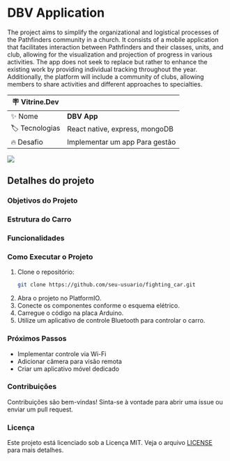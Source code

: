 # DBV Application

The project aims to simplify the organizational and logistical processes of the Pathfinders community in a church. It consists of a mobile application that facilitates interaction between Pathfinders and their classes, units, and club, allowing for the visualization and projection of progress in various activities. The app does not seek to replace but rather to enhance the existing work by providing individual tracking throughout the year. Additionally, the platform will include a community of clubs, allowing members to share activities and different approaches to specialties.

| :placard: Vitrine.Dev |     |
| -------------  | --- |
| :sparkles: Nome        | **DBV App**
| :label: Tecnologias | React native, express, mongoDB
| :fire: Desafio     | Implementar um app Para gestão

<!-- Inserir imagem com a #vitrinedev ao final do link -->
![](https://lh3.googleusercontent.com/pw/AP1GczPujadSsjmaZ43Kt_eETJA04ZeoR3kkazbit3Or-5FR5_hfmWb7dr0F_yYVgt2O4P_okc1zaIPrYDfQMIT4iPmwp9EBgqWCgANdCzOpsm_S_QS0IeqFhZ7CiLBMjGhn8NGabMiTZcWGqIrIc9VGC0N1Hw=w433-h962-s-no-gm?authuser=0#vitrinedev)

## Detalhes do projeto


### Objetivos do Projeto


### Estrutura do Carro

### Funcionalidades

### Como Executar o Projeto

1. Clone o repositório:
    ```sh
    git clone https://github.com/seu-usuario/fighting_car.git
    ```
2. Abra o projeto no PlatformIO.
3. Conecte os componentes conforme o esquema elétrico.
4. Carregue o código na placa Arduino.
5. Utilize um aplicativo de controle Bluetooth para controlar o carro.

### Próximos Passos

- Implementar controle via Wi-Fi
- Adicionar câmera para visão remota
- Criar um aplicativo móvel dedicado

### Contribuições

Contribuições são bem-vindas! Sinta-se à vontade para abrir uma issue ou enviar um pull request.

### Licença

Este projeto está licenciado sob a Licença MIT. Veja o arquivo [LICENSE](LICENSE) para mais detalhes.
